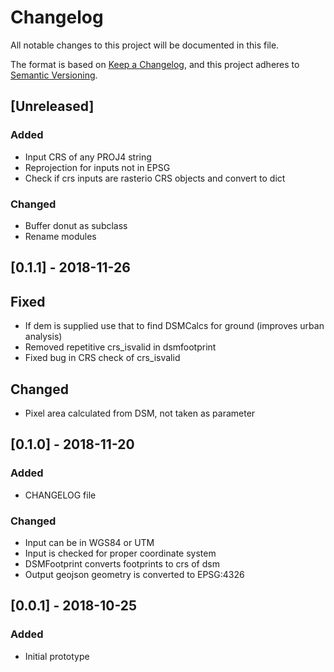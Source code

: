 # Changelog
All notable changes to this project will be documented in this file.

The format is based on [Keep a Changelog](https://keepachangelog.com/en/1.0.0/),
and this project adheres to [Semantic Versioning](https://semver.org/spec/v2.0.0.html).

## [Unreleased]
### Added
- Input CRS of any PROJ4 string
- Reprojection for inputs not in EPSG
- Check if crs inputs are rasterio CRS objects and convert to dict

### Changed
- Buffer donut as subclass
- Rename modules

## [0.1.1] - 2018-11-26
## Fixed
- If dem is supplied use that to find DSMCalcs for ground (improves urban analysis)
- Removed repetitive crs_isvalid in dsmfootprint
- Fixed bug in CRS check of crs_isvalid

## Changed
- Pixel area calculated from DSM, not taken as parameter

## [0.1.0] - 2018-11-20
### Added
- CHANGELOG file

### Changed
- Input can be in WGS84 or UTM
- Input is checked for proper coordinate system
- DSMFootprint converts footprints to crs of dsm
- Output geojson geometry is converted to EPSG:4326

## [0.0.1] - 2018-10-25
### Added
- Initial prototype
